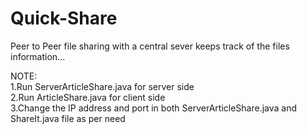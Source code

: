 # Quick-Share
Peer to Peer file sharing with a central sever keeps track of the files information...

NOTE:<br/>
1.Run ServerArticleShare.java for server side <br/>
2.Run ArticleShare.java for client side <br/>
3.Change the IP address and port in both ServerArticleShare.java and ShareIt.java file as per need
